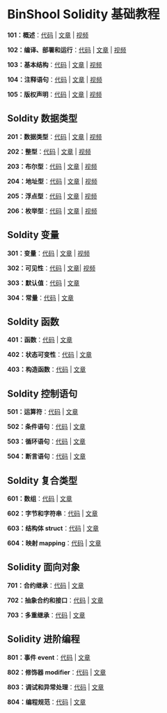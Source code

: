 # BinShool Solidity 基础教程

**101：概述**：[代码](https://github.com/binschoolapp/solidity-basic/tree/main/101-Index) | [文章](https://binschool.app/solidity-basic/solidity-basic-index.html) | [视频](https://binschool.app/solidity-basic/solidity-basic-index.html) 

**102：编译、部署和运行**：[代码](https://github.com/binschoolapp/solidity-basic/tree/main/102-Process) | [文章](https://binschool.app/solidity-basic/solidity-process.html) | [视频](https://binschool.app/solidity-basic/solidity-process.html)

**103：基本结构**：[代码](https://github.com/binschoolapp/solidity-basic/tree/main/103-Syntax) | [文章](https://binschool.app/solidity-basic/solidity-syntax.html) | [视频](https://binschool.app/solidity-basic/solidity-syntax.html) 

**104：注释语句**：[代码](https://github.com/binschoolapp/solidity-basic/tree/main/104-Note) | [文章](https://binschool.app/solidity-basic/solidity-note.html) | [视频](https://binschool.app/solidity-basic/solidity-note.html)


**105：版权声明**：[代码](https://github.com/binschoolapp/solidity-basic/tree/main/105-Spdx) | [文章](https://binschool.app/solidity-basic/solidity-spdx.html) | [视频](https://binschool.app/solidity-basic/solidity-spdx.html)

## Soldity 数据类型

**201：数据类型**：[代码](https://github.com/binschoolapp/solidity-basic/tree/main/201-DataType) | [文章](https://binschool.app/solidity-basic/solidity-datatype.html) | [视频](https://binschool.app/solidity-basic/solidity-datatype.html)

**202：整型**：[代码](https://github.com/binschoolapp/solidity-basic/tree/main/202-Integer) | [文章](https://binschool.app/solidity-basic/solidity-integer.html) | [视频](https://binschool.app/solidity-basic/solidity-integer.html)

**203：布尔型**：[代码](https://github.com/binschoolapp/solidity-basic/tree/main/203-Bool) | [文章](https://binschool.app/solidity-basic/solidity-bool.html) | [视频](https://binschool.app/solidity-basic/solidity-bool.html)

**204：地址型**：[代码](https://github.com/binschoolapp/solidity-basic/tree/main/204-Address) | [文章](https://binschool.app/solidity-basic/solidity-address.html) | [视频](https://binschool.app/solidity-basic/solidity-address.html)

**205：浮点型**：[代码](https://github.com/binschoolapp/solidity-basic/tree/main/204-Float) | [文章](https://binschool.app/solidity-basic/solidity-float.html) | [视频](https://binschool.app/solidity-basic/solidity-float.html)

**206：枚举型**：[代码](https://github.com/binschoolapp/solidity-basic/tree/main/206-Enum) | [文章](https://binschool.app/solidity-basic/solidity-enum.html) | [视频](https://binschool.app/solidity-basic/solidity-enum.html)


## Soldity 变量

**301：变量**：[代码](https://github.com/binschoolapp/solidity-basic/tree/main/301-Variable) | [文章](https://binschool.app/solidity-basic/solidity-variable.html) | [视频](https://binschool.app/solidity-basic/solidity-variable.html)

**302：可见性**：[代码](https://github.com/binschoolapp/solidity-basic/tree/main/302-Visibility) | [文章](https://binschool.app/solidity-basic/solidity-visibility.html)| [视频](https://binschool.app/solidity-basic/solidity-visibility.html)

**303：默认值**：[代码](https://github.com/binschoolapp/solidity-basic/tree/main/303-Default) | [文章](https://binschool.app/solidity-basic/solidity-default.html)

**304：常量**：[代码](https://github.com/binschoolapp/solidity-basic/tree/main/304-Const) | [文章](https://binschool.app/solidity-basic/solidity-const.html)

## Soldity 函数

**401：函数**：[代码](https://github.com/binschoolapp/solidity-basic/tree/main/401-Function) | [文章](https://binschool.app/solidity-basic/solidity-function.html)

**402：状态可变性**：[代码](https://github.com/binschoolapp/solidity-basic/tree/main/402-StateMutability) | [文章](https://binschool.app/solidity-basic/solidity-state-mutability.html)

**403：构造函数**：[代码](https://github.com/binschoolapp/solidity-basic/tree/main/403-Constructor) | [文章](https://binschool.app/solidity-basic/solidity-constructor.html)

## Soldity 控制语句

**501：运算符**：[代码](https://github.com/binschoolapp/solidity-basic/tree/main/501-Operator) | [文章](https://binschool.app/solidity-basic/solidity-operator.html)

**502：条件语句**：[代码](https://github.com/binschoolapp/solidity-basic/tree/main/502-Condition) | [文章](https://binschool.app/solidity-basic/solidity-condition.html)

**503：循环语句**：[代码](https://github.com/binschoolapp/solidity-basic/tree/main/503-Loop) | [文章](https://binschool.app/solidity-basic/solidity-loop.html)

**504：断言语句**：[代码](https://github.com/binschoolapp/solidity-basic/tree/main/504-Assert) | [文章](https://binschool.app/solidity-basic/solidity-assert.html)

## Soldity 复合类型

**601：数组**：[代码](https://github.com/binschoolapp/solidity-basic/tree/main/601-Array) | [文章](https://binschool.app/solidity-basic/solidity-array.html)

**602：字节和字符串**：[代码](https://github.com/binschoolapp/solidity-basic/tree/main/602-String) | [文章](https://binschool.app/solidity-basic/solidity-string.html)

**603：结构体 struct**：[代码](https://github.com/binschoolapp/solidity-basic/tree/main/603-Struct) | [文章](https://binschool.app/solidity-basic/solidity-struct.html)

**604：映射 mapping**：[代码](https://github.com/binschoolapp/solidity-basic/tree/main/604-Mapping) | [文章](https://binschool.app/solidity-basic/solidity-mapping.html)

## Solidity 面向对象

**701：合约继承**：[代码](https://github.com/binschoolapp/solidity-basic/tree/main/701-Inherit) | [文章](https://binschool.app/solidity-basic/solidity-inherit.html)

**702：抽象合约和接口**：[代码](https://github.com/binschoolapp/solidity-basic/tree/main/701-Interface) | [文章](https://binschool.app/solidity-basic/solidity-interface.html)

**703：多重继承**：[代码](https://github.com/binschoolapp/solidity-basic/tree/main/703-MultiInherit) | [文章](https://binschool.app/solidity-basic/solidity-multi-inherit.html)

## Solidity 进阶编程

**801：事件 event**：[代码](https://github.com/binschoolapp/solidity-basic/tree/main/801-Event) | [文章](https://binschool.app/solidity-basic/solidity-event.html)

**802：修饰器 modifier**：[代码](https://github.com/binschoolapp/solidity-basic/tree/main/802-Modifier) | [文章](https://binschool.app/solidity-basic/solidity-modifier.html)

**803：调试和异常处理**：[代码](https://github.com/binschoolapp/solidity-basic/tree/main/803-Debug) | [文章](https://binschool.app/solidity-basic/solidity-debug.html)

**804：编程规范**：[代码](https://github.com/binschoolapp/solidity-basic/tree/main/804-Conventions) | [文章](https://binschool.app/solidity-basic/solidity-conventions.html)